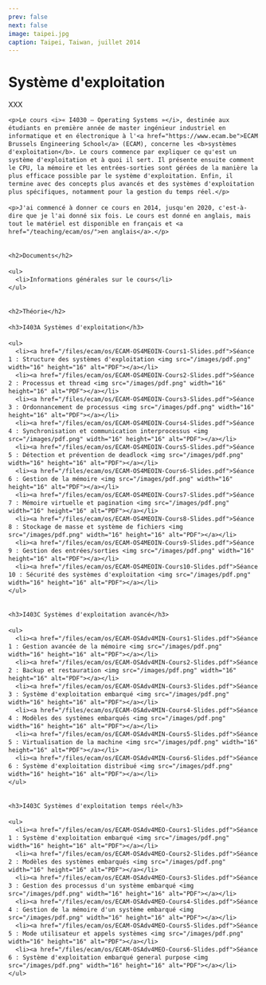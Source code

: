 ```yaml
---
prev: false
next: false
image: taipei.jpg
caption: Taipei, Taiwan, juillet 2014
---
```


# Système d'exploitation

XXX

    <p>Le cours <i>« I4030 – Operating Systems »</i>, destinée aux étudiants en première année de master ingénieur industriel en informatique et en électronique à l'<a href="https://www.ecam.be">ECAM Brussels Engineering School</a> (ECAM), concerne les <b>systèmes d'exploitation</b>. Le cours commence par expliquer ce qu'est un système d'exploitation et à quoi il sert. Il présente ensuite comment le CPU, la mémoire et les entrées-sorties sont gérées de la manière la plus efficace possible par le système d'exploitation. Enfin, il termine avec des concepts plus avancés et des systèmes d'exploitation plus spécifiques, notamment pour la gestion du temps réel.</p>

    <p>J'ai commencé à donner ce cours en 2014, jusqu'en 2020, c'est-à-dire que je l'ai donné six fois. Le cours est donné en anglais, mais
    tout le matériel est disponible en français et <a href="/teaching/ecam/os/">en anglais</a>.</p>


    <h2>Documents</h2>

    <ul>
      <li>Informations générales sur le cours</li>
    </ul>


    <h2>Théorie</h2>

    <h3>I403A Systèmes d'exploitation</h3>

    <ul>
      <li><a href="/files/ecam/os/ECAM-OS4MEOIN-Cours1-Slides.pdf">Séance 1 : Structure des systèmes d'exploitation <img src="/images/pdf.png" width="16" height="16" alt="PDF"></a></li>
      <li><a href="/files/ecam/os/ECAM-OS4MEOIN-Cours2-Slides.pdf">Séance 2 : Processus et thread <img src="/images/pdf.png" width="16" height="16" alt="PDF"></a></li>
      <li><a href="/files/ecam/os/ECAM-OS4MEOIN-Cours3-Slides.pdf">Séance 3 : Ordonnancement de processus <img src="/images/pdf.png" width="16" height="16" alt="PDF"></a></li>
      <li><a href="/files/ecam/os/ECAM-OS4MEOIN-Cours4-Slides.pdf">Séance 4 : Synchronisation et communication interprocessus <img src="/images/pdf.png" width="16" height="16" alt="PDF"></a></li>
      <li><a href="/files/ecam/os/ECAM-OS4MEOIN-Cours5-Slides.pdf">Séance 5 : Détection et prévention de deadlock <img src="/images/pdf.png" width="16" height="16" alt="PDF"></a></li>
      <li><a href="/files/ecam/os/ECAM-OS4MEOIN-Cours6-Slides.pdf">Séance 6 : Gestion de la mémoire <img src="/images/pdf.png" width="16" height="16" alt="PDF"></a></li>
      <li><a href="/files/ecam/os/ECAM-OS4MEOIN-Cours7-Slides.pdf">Séance 7 : Mémoire virtuelle et pagination <img src="/images/pdf.png" width="16" height="16" alt="PDF"></a></li>
      <li><a href="/files/ecam/os/ECAM-OS4MEOIN-Cours8-Slides.pdf">Séance 8 : Stockage de masse et système de fichiers <img src="/images/pdf.png" width="16" height="16" alt="PDF"></a></li>
      <li><a href="/files/ecam/os/ECAM-OS4MEOIN-Cours9-Slides.pdf">Séance 9 : Gestion des entrées/sorties <img src="/images/pdf.png" width="16" height="16" alt="PDF"></a></li>
      <li><a href="/files/ecam/os/ECAM-OS4MEOIN-Cours10-Slides.pdf">Séance 10 : Sécurité des systèmes d'exploitation <img src="/images/pdf.png" width="16" height="16" alt="PDF"></a></li>
    </ul>


    <h3>I403C Systèmes d'exploitation avancé</h3>

    <ul>
      <li><a href="/files/ecam/os/ECAM-OSAdv4MIN-Cours1-Slides.pdf">Séance 1 : Gestion avancée de la mémoire <img src="/images/pdf.png" width="16" height="16" alt="PDF"></a></li>
      <li><a href="/files/ecam/os/ECAM-OSAdv4MIN-Cours2-Slides.pdf">Séance 2 : Backup et restauration <img src="/images/pdf.png" width="16" height="16" alt="PDF"></a></li>
      <li><a href="/files/ecam/os/ECAM-OSAdv4MIN-Cours3-Slides.pdf">Séance 3 : Système d'exploitation embarqué <img src="/images/pdf.png" width="16" height="16" alt="PDF"></a></li>
      <li><a href="/files/ecam/os/ECAM-OSAdv4MIN-Cours4-Slides.pdf">Séance 4 : Modèles des systèmes embarqués <img src="/images/pdf.png" width="16" height="16" alt="PDF"></a></li>
      <li><a href="/files/ecam/os/ECAM-OSAdv4MIN-Cours5-Slides.pdf">Séance 5 : Virtualisation de la machine <img src="/images/pdf.png" width="16" height="16" alt="PDF"></a></li>
      <li><a href="/files/ecam/os/ECAM-OSAdv4MIN-Cours6-Slides.pdf">Séance 6 : Système d'exploitation distribué <img src="/images/pdf.png" width="16" height="16" alt="PDF"></a></li>
    </ul>


    <h3>I403C Systèmes d'exploitation temps réel</h3>

    <ul>
      <li><a href="/files/ecam/os/ECAM-OSAdv4MEO-Cours1-Slides.pdf">Séance 1 : Système d'exploitation embarqué <img src="/images/pdf.png" width="16" height="16" alt="PDF"></a></li>
      <li><a href="/files/ecam/os/ECAM-OSAdv4MEO-Cours2-Slides.pdf">Séance 2 : Modèles des systèmes embarqués <img src="/images/pdf.png" width="16" height="16" alt="PDF"></a></li>
      <li><a href="/files/ecam/os/ECAM-OSAdv4MEO-Cours3-Slides.pdf">Séance 3 : Gestion des processus d'un système embarqué <img src="/images/pdf.png" width="16" height="16" alt="PDF"></a></li>
      <li><a href="/files/ecam/os/ECAM-OSAdv4MEO-Cours4-Slides.pdf">Séance 4 : Gestion de la mémoire d'un système embarqué <img src="/images/pdf.png" width="16" height="16" alt="PDF"></a></li>
      <li><a href="/files/ecam/os/ECAM-OSAdv4MEO-Cours5-Slides.pdf">Séance 5 : Mode utilisateur et appels systèmes <img src="/images/pdf.png" width="16" height="16" alt="PDF"></a></li>
      <li><a href="/files/ecam/os/ECAM-OSAdv4MEO-Cours6-Slides.pdf">Séance 6 : Système d'exploitation embarqué general purpose <img src="/images/pdf.png" width="16" height="16" alt="PDF"></a></li>
    </ul>
